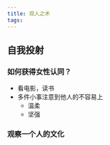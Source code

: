 ```yaml
---
title: 观人之术
tags:
---
```


## 自我投射
 

### 如何获得女性认同？

* 看电影，读书
* 多件小事注意到他人的不容易上
  * 温柔
  * 坚强

### 观察一个人的文化

 
